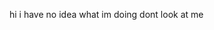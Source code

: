 hi i have no idea what im doing dont look at me

<!---
sennight/sennight is a ✨ special ✨ repository because its `README.md` (this file) appears on your GitHub profile.
You can click the Preview link to take a look at your changes.
--->
